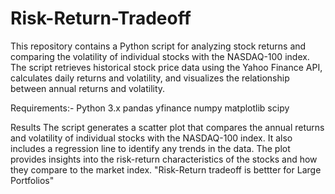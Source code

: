 # Risk-Return-Tradeoff
This repository contains a Python script for analyzing stock returns and comparing the volatility of individual stocks with the NASDAQ-100 index. The script retrieves historical stock price data using the Yahoo Finance API, calculates daily returns and volatility, and visualizes the relationship between annual returns and volatility.


Requirements:-
Python 3.x
pandas
yfinance
numpy
matplotlib
scipy

Results
The script generates a scatter plot that compares the annual returns and volatility of individual stocks with the NASDAQ-100 index. It also includes a regression line to identify any trends in the data. The plot provides insights into the risk-return characteristics of the stocks and how they compare to the market index.
"Risk-Return tradeoff is bettter for Large Portfolios"
